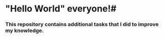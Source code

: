 # "Hello World" everyone!#
### This repository contains additional tasks that I did to improve my knowledge.
